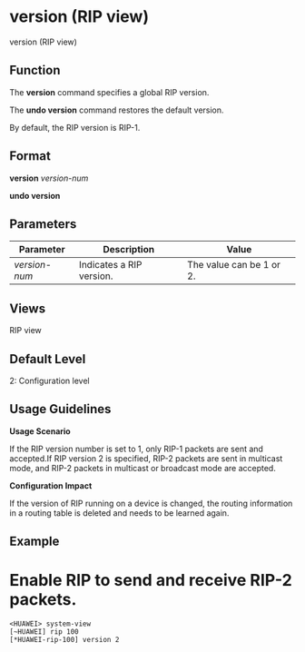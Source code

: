 version (RIP view)
==================

version (RIP view)

Function
--------



The **version** command specifies a global RIP version.

The **undo version** command restores the default version.



By default, the RIP version is RIP-1.


Format
------

**version** *version-num*

**undo version**


Parameters
----------

| Parameter | Description | Value |
| --- | --- | --- |
| *version-num* | Indicates a RIP version. | The value can be 1 or 2. |



Views
-----

RIP view


Default Level
-------------

2: Configuration level


Usage Guidelines
----------------

**Usage Scenario**



If the RIP version number is set to 1, only RIP-1 packets are sent and accepted.If RIP version 2 is specified, RIP-2 packets are sent in multicast mode, and RIP-2 packets in multicast or broadcast mode are accepted.



**Configuration Impact**

If the version of RIP running on a device is changed, the routing information in a routing table is deleted and needs to be learned again.


Example
-------

# Enable RIP to send and receive RIP-2 packets.
```
<HUAWEI> system-view
[~HUAWEI] rip 100
[*HUAWEI-rip-100] version 2

```